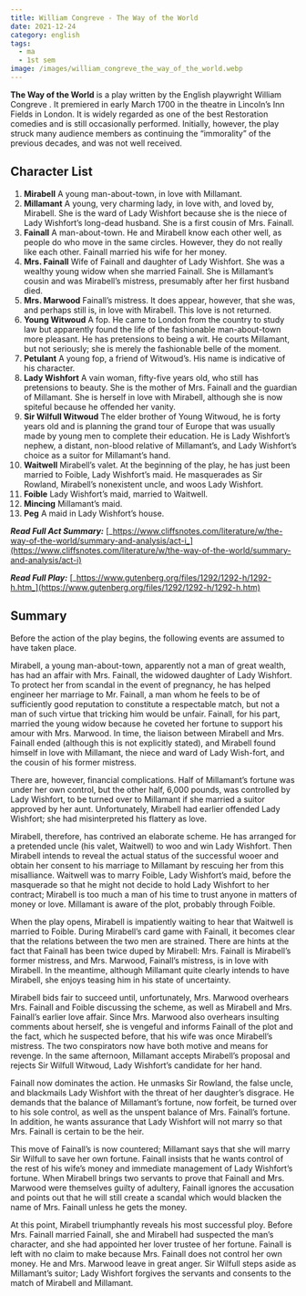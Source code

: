 ```yaml
---
title: William Congreve - The Way of the World
date: 2021-12-24
category: english
tags:
  - ma
  - 1st sem
image: /images/william_congreve_the_way_of_the_world.webp
---
```


**The Way of the World**  is a play written by the English playwright William Congreve . It premiered in early March 1700 in the theatre in Lincoln’s Inn Fields in London. It is widely regarded as one of the best Restoration comedies and is still occasionally performed. Initially, however, the play struck many audience members as continuing the “immorality” of the previous decades, and was not well received.

## Character List

1.  **Mirabell**  A young man-about-town, in love with Millamant.
2.  **Millamant**  A young, very charming lady, in love with, and loved by, Mirabell. She is the ward of Lady Wishfort because she is the niece of Lady Wishfort’s long-dead husband. She is a first cousin of Mrs. Fainall.
3.  **Fainall** A man-about-town. He and Mirabell know each other well, as people do who move in the same circles. However, they do not really like each other. Fainall married his wife for her money.
4.  **Mrs. Fainall** Wife of Fainall and daughter of Lady Wishfort. She was a wealthy young widow when she married Fainall. She is Millamant’s cousin and was Mirabell’s mistress, presumably after her first husband died.
5.  **Mrs. Marwood** Fainall’s mistress. It does appear, however, that she was, and perhaps still is, in love with Mirabell. This love is not returned.
6.  **Young Witwoud** A fop. He came to London from the country to study law but apparently found the life of the fashionable man-about-town more pleasant. He has pretensions to being a wit. He courts Millamant, but not seriously; she is merely the fashionable belle of the moment.
7.  **Petulant** A young fop, a friend of Witwoud’s. His name is indicative of his character.
8.  **Lady Wishfort** A vain woman, fifty-five years old, who still has pretensions to beauty. She is the mother of Mrs. Fainall and the guardian of Millamant. She is herself in love with Mirabell, although she is now spiteful because he offended her vanity.
9.  **Sir Wilfull Witwoud** The elder brother of Young Witwoud, he is forty years old and is planning the grand tour of Europe that was usually made by young men to complete their education. He is Lady Wishfort’s nephew, a distant, non-blood relative of Millamant’s, and Lady Wishfort’s choice as a suitor for Millamant’s hand.
10.  **Waitwell** Mirabell’s valet. At the beginning of the play, he has just been married to Foible, Lady Wishfort’s maid. He masquerades as Sir Rowland, Mirabell’s nonexistent uncle, and woos Lady Wishfort.
11.  **Foible** Lady Wishfort’s maid, married to Waitwell.
12.  **Mincing** Millamant’s maid.
13.  **Peg** A maid in Lady Wishfort’s house.

**_Read Full Act Summary:_** [_https://www.cliffsnotes.com/literature/w/the-way-of-the-world/summary-and-analysis/act-i_](https://www.cliffsnotes.com/literature/w/the-way-of-the-world/summary-and-analysis/act-i)

**_Read Full Play:_** [_https://www.gutenberg.org/files/1292/1292-h/1292-h.htm_](https://www.gutenberg.org/files/1292/1292-h/1292-h.htm)

## Summary

Before the action of the play begins, the following events are assumed to have taken place.

Mirabell, a young man-about-town, apparently not a man of great wealth, has had an affair with Mrs. Fainall, the widowed daughter of Lady Wishfort. To protect her from scandal in the event of pregnancy, he has helped engineer her marriage to Mr. Fainall, a man whom he feels to be of sufficiently good reputation to constitute a respectable match, but not a man of such virtue that tricking him would be unfair. Fainall, for his part, married the young widow because he coveted her fortune to support his amour with Mrs. Marwood. In time, the liaison between Mirabell and Mrs. Fainall ended (although this is not explicitly stated), and Mirabell found himself in love with Millamant, the niece and ward of Lady Wish-fort, and the cousin of his former mistress.

There are, however, financial complications. Half of Millamant’s fortune was under her own control, but the other half, 6,000 pounds, was controlled by Lady Wishfort, to be turned over to Millamant if she married a suitor approved by her aunt. Unfortunately, Mirabell had earlier offended Lady Wishfort; she had misinterpreted his flattery as love.

Mirabell, therefore, has contrived an elaborate scheme. He has arranged for a pretended uncle (his valet, Waitwell) to woo and win Lady Wishfort. Then Mirabell intends to reveal the actual status of the successful wooer and obtain her consent to his marriage to Millamant by rescuing her from this misalliance. Waitwell was to marry Foible, Lady Wishfort’s maid, before the masquerade so that he might not decide to hold Lady Wishfort to her contract; Mirabell is too much a man of his time to trust anyone in matters of money or love. Millamant is aware of the plot, probably through Foible.

When the play opens, Mirabell is impatiently waiting to hear that Waitwell is married to Foible. During Mirabell’s card game with Fainall, it becomes clear that the relations between the two men are strained. There are hints at the fact that Fainall has been twice duped by Mirabell: Mrs. Fainall is Mirabell’s former mistress, and Mrs. Marwood, Fainall’s mistress, is in love with Mirabell. In the meantime, although Millamant quite clearly intends to have Mirabell, she enjoys teasing him in his state of uncertainty.

Mirabell bids fair to succeed until, unfortunately, Mrs. Marwood overhears Mrs. Fainall and Foible discussing the scheme, as well as Mirabell and Mrs. Fainall’s earlier love affair. Since Mrs. Marwood also overhears insulting comments about herself, she is vengeful and informs Fainall of the plot and the fact, which he suspected before, that his wife was once Mirabell’s mistress. The two conspirators now have both motive and means for revenge. In the same afternoon, Millamant accepts Mirabell’s proposal and rejects Sir Wilfull Witwoud, Lady Wishfort’s candidate for her hand.

Fainall now dominates the action. He unmasks Sir Rowland, the false uncle, and blackmails Lady Wishfort with the threat of her daughter’s disgrace. He demands that the balance of Millamant’s fortune, now forfeit, be turned over to his sole control, as well as the unspent balance of Mrs. Fainall’s fortune. In addition, he wants assurance that Lady Wishfort will not marry so that Mrs. Fainall is certain to be the heir.

This move of Fainall’s is now countered; Millamant says that she will marry Sir Wilfull to save her own fortune. Fainall insists that he wants control of the rest of his wife’s money and immediate management of Lady Wishfort’s fortune. When Mirabell brings two servants to prove that Fainall and Mrs. Marwood were themselves guilty of adultery, Fainall ignores the accusation and points out that he will still create a scandal which would blacken the name of Mrs. Fainall unless he gets the money.

At this point, Mirabell triumphantly reveals his most successful ploy. Before Mrs. Fainall married Fainall, she and Mirabell had suspected the man’s character, and she had appointed her lover trustee of her fortune. Fainall is left with no claim to make because Mrs. Fainall does not control her own money. He and Mrs. Marwood leave in great anger. Sir Wilfull steps aside as Millamant’s suitor; Lady Wishfort forgives the servants and consents to the match of Mirabell and Millamant.